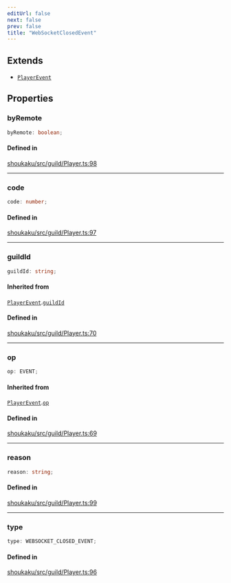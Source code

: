 ```yaml
---
editUrl: false
next: false
prev: false
title: "WebSocketClosedEvent"
---
```


## Extends

- [`PlayerEvent`](/api/interfaces/playerevent/)

## Properties

<a id="byremote" name="byremote"></a>

### byRemote

```ts
byRemote: boolean;
```

#### Defined in

[shoukaku/src/guild/Player.ts:98](https://github.com/shipgirlproject/shoukaku/blob/9d5588e950f8b8cbe3cdd5386a275943ff6fdba1/src/guild/Player.ts#L98)

***

<a id="code" name="code"></a>

### code

```ts
code: number;
```

#### Defined in

[shoukaku/src/guild/Player.ts:97](https://github.com/shipgirlproject/shoukaku/blob/9d5588e950f8b8cbe3cdd5386a275943ff6fdba1/src/guild/Player.ts#L97)

***

<a id="guildid" name="guildid"></a>

### guildId

```ts
guildId: string;
```

#### Inherited from

[`PlayerEvent`](/api/interfaces/playerevent/).[`guildId`](/api/interfaces/playerevent/#guildid)

#### Defined in

[shoukaku/src/guild/Player.ts:70](https://github.com/shipgirlproject/shoukaku/blob/9d5588e950f8b8cbe3cdd5386a275943ff6fdba1/src/guild/Player.ts#L70)

***

<a id="op" name="op"></a>

### op

```ts
op: EVENT;
```

#### Inherited from

[`PlayerEvent`](/api/interfaces/playerevent/).[`op`](/api/interfaces/playerevent/#op)

#### Defined in

[shoukaku/src/guild/Player.ts:69](https://github.com/shipgirlproject/shoukaku/blob/9d5588e950f8b8cbe3cdd5386a275943ff6fdba1/src/guild/Player.ts#L69)

***

<a id="reason" name="reason"></a>

### reason

```ts
reason: string;
```

#### Defined in

[shoukaku/src/guild/Player.ts:99](https://github.com/shipgirlproject/shoukaku/blob/9d5588e950f8b8cbe3cdd5386a275943ff6fdba1/src/guild/Player.ts#L99)

***

<a id="type" name="type"></a>

### type

```ts
type: WEBSOCKET_CLOSED_EVENT;
```

#### Defined in

[shoukaku/src/guild/Player.ts:96](https://github.com/shipgirlproject/shoukaku/blob/9d5588e950f8b8cbe3cdd5386a275943ff6fdba1/src/guild/Player.ts#L96)
